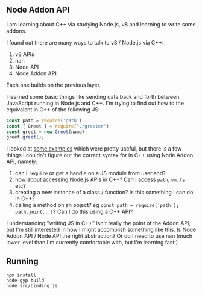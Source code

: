 ## Node Addon API

I am learning about C++ via studying Node.js, v8 and learning to write some addons. 

I found out there are many ways to talk to v8 / Node.js via C++:

1. v8 APIs
2. nan
3. Node API
4. Node Addon API

Each one builds on the previous layer.

I learned some basic things like sending data back and forth between JavaScript running in Node.js and C++. I'm trying to find out how to the equivalent in C++ of the following JS:

```js
const path = require('path')
const { Greet } = require("./greeter");
const greet = new Greet(name);
greet.greet();
```

I looked at [some examples](https://github.com/nodejs/node-addon-examples/tree/3eaf06f5f285fe7b6892108e8ec5e5eed9da7791) which were pretty useful, but there is a few things I couldn't figure out the correct syntax for in C++ using Node Addon API, namely:

1. can I `require` or get a handle on a JS module from userland? 
2. how about accessing Node.js APIs in C++? Can I access `path`, `vm`, `fs` etc?
3. creating a new instance of a class / function? Is this something I can do in C++?
4. calling a method on an object? eg `const path = require('path'); path.join(...)`? Can I do this using a C++ API?

I understanding "writing JS in C++" isn't really the point of the Addon API, but I'm still interested in how I might accomplish something like this. Is Node Addon API / Node API the right abstraction? Or do I need to use nan (much lower level than I'm currently comfortable with, but I'm learning fast!)

## Running

```
npm install
node-gyp build
node src/binding.js
```
